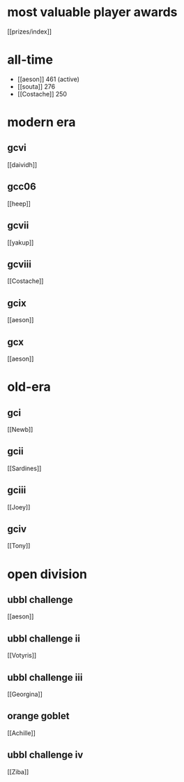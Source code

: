 # most valuable player awards

[[prizes/index]]

# all-time

* [[aeson]] 461 (active)
* [[souta]] 276
* [[Costache]] 250

# modern era

## gcvi

[[daividh]]

## gcc06

[[heep]]

## gcvii

[[yakup]]

## gcviii

[[Costache]]

## gcix

[[aeson]]

## gcx

[[aeson]]

# old-era

## gci

[[Newb]]

## gcii

[[Sardines]]

## gciii

[[Joey]]

## gciv

[[Tony]]

# open division

## ubbl challenge

[[aeson]]

## ubbl challenge ii

[[Votyris]]

## ubbl challenge iii

[[Georgina]]

## orange goblet

[[Achille]]

## ubbl challenge iv

[[Ziba]]
